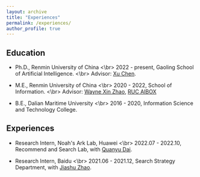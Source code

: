 ```yaml
---
layout: archive
title: "Experiences"
permalink: /experiences/
author_profile: true
---
```



## Education
- Ph.D., Renmin University of China
  <\br>
2022 - present, Gaoling School of Artificial Intelligence.
  <\br>
Advisor: [Xu Chen](http://xu-chen.com/).

- M.E., Renmin University of China
  <\br>
2020 - 2022, School of Information.
  <\br>
Advisor: [Wayne Xin Zhao](http://playbigdata.ruc.edu.cn/batmanfly/), [RUC AIBOX](http://aibox.ruc.edu.cn/)

- B.E., Dalian Maritime University
  <\br>
2016 - 2020, Information Science and Technology College.

## Experiences
- Research Intern, Noah's Ark Lab, Huawei
  <\br>
2022.07 - 2022.10, Recommend and Search Lab, with [Quanyu Dai](https://scholar.google.com/citations?user=Q1GGOPoAAAAJ&hl=zh-CN&oi=ao).

- Research Intern, Baidu
  <\br>
2021.06 - 2021.12, Search Strategy Department, with [Jiashu Zhao](https://scholar.google.com/citations?user=9vsMVz8AAAAJ&hl=zh-CN&oi=ao).

